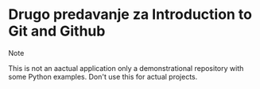 # Drugo predavanje za Introduction to Git and Github

>[!NOTE]
>This is not an aactual application only a demonstrational repository with some Python examples. Don't use this for actual projects.
